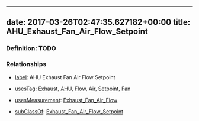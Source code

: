 
---
date: 2017-03-26T02:47:35.627182+00:00
title: AHU_Exhaust_Fan_Air_Flow_Setpoint
---
### Definition: TODO

### Relationships

* [label](http://www.w3.org/2000/01/rdf-schema#label): AHU Exhaust Fan Air Flow Setpoint

* [usesTag](https://brickschema.org/schema/1.0/BrickFrame#usesTag): [Exhaust](https://brickschema.org/schema/1.0/BrickTag#Exhaust), [AHU](https://brickschema.org/schema/1.0/BrickTag#AHU), [Flow](https://brickschema.org/schema/1.0/BrickTag#Flow), [Air](https://brickschema.org/schema/1.0/BrickTag#Air), [Setpoint](https://brickschema.org/schema/1.0/BrickTag#Setpoint), [Fan](https://brickschema.org/schema/1.0/BrickTag#Fan)

* [usesMeasurement](https://brickschema.org/schema/1.0/BrickFrame#usesMeasurement): [Exhaust_Fan_Air_Flow](https://brickschema.org/schema/1.0/Brick#Exhaust_Fan_Air_Flow)

* [subClassOf](http://www.w3.org/2000/01/rdf-schema#subClassOf): [Exhaust_Fan_Air_Flow_Setpoint](https://brickschema.org/schema/1.0/Brick#Exhaust_Fan_Air_Flow_Setpoint)

